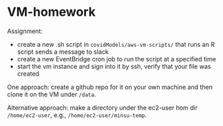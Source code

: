 # VM-homework

Assignment:
- create a new .sh script in `covidModels/aws-vm-scripts/` that runs an R script sends a message to slack
- create a new EventBridge cron job to run the script at a specified time
- start the vm instance and sign into it by ssh, verify that your file was created

One approach: create a github repo for it on your own machine and then clone it on the VM under `/data`. 

Alternative approach: make a directory under the ec2-user hom dir `/home/ec2-user`, e.g., `/home/ec2-user/minsu-temp`.
